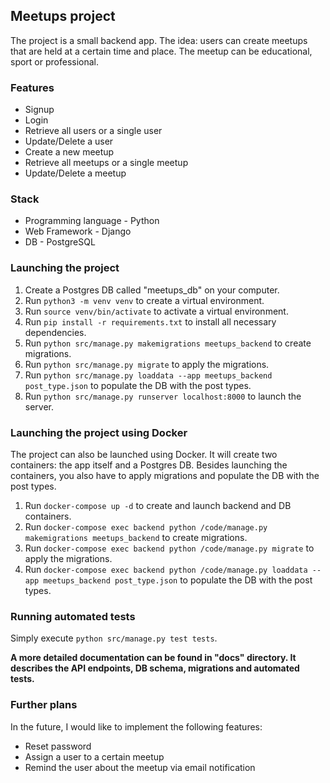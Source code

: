 ## Meetups project

The project is a small backend app. The idea: users can create meetups that are held at a certain time and place. 
The meetup can be educational, sport or professional.

### Features
* Signup
* Login
* Retrieve all users or a single user
* Update/Delete a user
* Create a new meetup
* Retrieve all meetups or a single meetup
* Update/Delete a meetup

### Stack
* Programming language - Python
* Web Framework - Django
* DB - PostgreSQL

### Launching the project

1. Create a Postgres DB called "meetups_db" on your computer.
2. Run `python3 -m venv venv` to create a virtual environment.
3. Run `source venv/bin/activate` to activate a virtual environment.
4. Run `pip install -r requirements.txt` to install all necessary dependencies.
5. Run `python src/manage.py makemigrations meetups_backend` to create migrations.
6. Run `python src/manage.py migrate` to apply the migrations.
7. Run `python src/manage.py loaddata --app meetups_backend post_type.json` to populate the DB with the post types.
8. Run `python src/manage.py runserver localhost:8000` to launch the server.

### Launching the project using Docker

The project can also be launched using Docker. It will create two containers: the app itself and a Postgres DB. 
Besides launching the containers, you also have to apply migrations and populate the DB with the post types.

1. Run `docker-compose up -d` to create and launch backend and DB containers.
2. Run `docker-compose exec backend python /code/manage.py makemigrations meetups_backend` to create migrations.
3. Run `docker-compose exec backend python /code/manage.py migrate` to apply the migrations.
4. Run `docker-compose exec backend python /code/manage.py loaddata --app meetups_backend post_type.json` to populate the DB with the post types.

### Running automated tests

Simply execute `python src/manage.py test tests`.

**A more detailed documentation can be found in "docs" directory. 
It describes the API endpoints, DB schema, migrations and automated tests.** 

### Further plans
In the future, I would like to implement the following features:
* Reset password
* Assign a user to a certain meetup
* Remind the user about the meetup via email notification